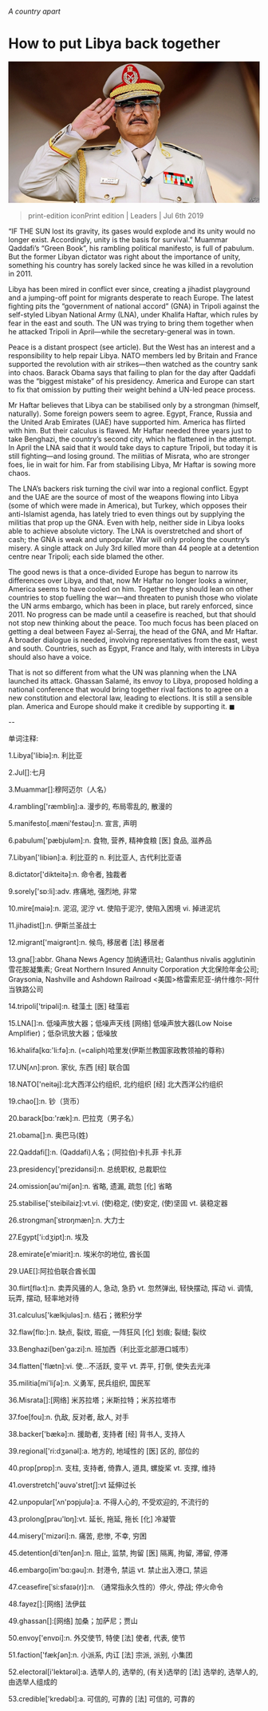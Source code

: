 ###### A country apart

# How to put Libya back together 

![image](images/20190706_LDP001.jpg) 

> print-edition iconPrint edition | Leaders | Jul 6th 2019 

“IF THE SUN lost its gravity, its gases would explode and its unity would no longer exist. Accordingly, unity is the basis for survival.” Muammar Qaddafi’s “Green Book”, his rambling political manifesto, is full of pabulum. But the former Libyan dictator was right about the importance of unity, something his country has sorely lacked since he was killed in a revolution in 2011. 

Libya has been mired in conflict ever since, creating a jihadist playground and a jumping-off point for migrants desperate to reach Europe. The latest fighting pits the “government of national accord” (GNA) in Tripoli against the self-styled Libyan National Army (LNA), under Khalifa Haftar, which rules by fear in the east and south. The UN was trying to bring them together when he attacked Tripoli in April—while the secretary-general was in town. 

Peace is a distant prospect (see article). But the West has an interest and a responsibility to help repair Libya. NATO members led by Britain and France supported the revolution with air strikes—then watched as the country sank into chaos. Barack Obama says that failing to plan for the day after Qaddafi was the “biggest mistake” of his presidency. America and Europe can start to fix that omission by putting their weight behind a UN-led peace process. 

Mr Haftar believes that Libya can be stabilised only by a strongman (himself, naturally). Some foreign powers seem to agree. Egypt, France, Russia and the United Arab Emirates (UAE) have supported him. America has flirted with him. But their calculus is flawed. Mr Haftar needed three years just to take Benghazi, the country’s second city, which he flattened in the attempt. In April the LNA said that it would take days to capture Tripoli, but today it is still fighting—and losing ground. The militias of Misrata, who are stronger foes, lie in wait for him. Far from stabilising Libya, Mr Haftar is sowing more chaos. 

The LNA’s backers risk turning the civil war into a regional conflict. Egypt and the UAE are the source of most of the weapons flowing into Libya (some of which were made in America), but Turkey, which opposes their anti-Islamist agenda, has lately tried to even things out by supplying the militias that prop up the GNA. Even with help, neither side in Libya looks able to achieve absolute victory. The LNA is overstretched and short of cash; the GNA is weak and unpopular. War will only prolong the country’s misery. A single attack on July 3rd killed more than 44 people at a detention centre near Tripoli; each side blamed the other. 

The good news is that a once-divided Europe has begun to narrow its differences over Libya, and that, now Mr Haftar no longer looks a winner, America seems to have cooled on him. Together they should lean on other countries to stop fuelling the war—and threaten to punish those who violate the UN arms embargo, which has been in place, but rarely enforced, since 2011. No progress can be made until a ceasefire is reached, but that should not stop new thinking about the peace. Too much focus has been placed on getting a deal between Fayez al-Serraj, the head of the GNA, and Mr Haftar. A broader dialogue is needed, involving representatives from the east, west and south. Countries, such as Egypt, France and Italy, with interests in Libya should also have a voice. 

That is not so different from what the UN was planning when the LNA launched its attack. Ghassan Salamé, its envoy to Libya, proposed holding a national conference that would bring together rival factions to agree on a new constitution and electoral law, leading to elections. It is still a sensible plan. America and Europe should make it credible by supporting it. ◼ 

-- 

 单词注释:

1.Libya['libiә]:n. 利比亚 

2.Jul[]:七月 

3.Muammar[]:穆阿迈尔（人名） 

4.rambling['ræmbliŋ]:a. 漫步的, 布局零乱的, 散漫的 

5.manifesto[.mæni'festәu]:n. 宣言, 声明 

6.pabulum['pæbjulәm]:n. 食物, 营养, 精神食粮 [医] 食品, 滋养品 

7.Libyan['libiәn]:a. 利比亚的 n. 利比亚人, 古代利比亚语 

8.dictator['dikteitә]:n. 命令者, 独裁者 

9.sorely['sɒ:li]:adv. 疼痛地, 强烈地, 非常 

10.mire[maiә]:n. 泥沼, 泥泞 vt. 使陷于泥泞, 使陷入困境 vi. 掉进泥坑 

11.jihadist[]:n. 伊斯兰圣战士 

12.migrant['maigrәnt]:n. 候鸟, 移居者 [法] 移居者 

13.gna[]:abbr. Ghana News Agency 加纳通讯社; Galanthus nivalis agglutinin 雪花胺凝集素; Great Northern Insured Annuity Corporation 大北保险年金公司; Graysonia, Nashville and Ashdown Railroad <美国>格雷索尼亚-纳什维尔-阿什当铁路公司 

14.tripoli['tripәli]:n. 硅藻土 [医] 硅藻岩 

15.LNA[]:n. 低噪声放大器；低噪声天线 [网络] 低噪声放大器(Low Noise Amplifier)；低杂讯放大器；低噪放 

16.khalifa[kɑ:'li:fә]:n. (=caliph)哈里发(伊斯兰教国家政教领袖的尊称) 

17.UN[ʌn]:pron. 家伙, 东西 [经] 联合国 

18.NATO['neitәj]:北大西洋公约组织, 北约组织 [经] 北大西洋公约组织 

19.chao[]:n. 钞（货币） 

20.barack[bɑ:'ræk]:n. 巴拉克（男子名） 

21.obama[]:n. 奥巴马(姓) 

22.Qaddafi[]:n. (Qaddafi)人名；(阿拉伯)卡扎菲 卡扎菲 

23.presidency['prezidәnsi]:n. 总统职权, 总裁职位 

24.omission[әu'miʃәn]:n. 省略, 遗漏, 疏忽 [化] 省略 

25.stabilise['steibilaiz]:vt.vi. (使)稳定, (使)安定, (使)坚固 vt. 装稳定器 

26.strongman[ˈstrɒŋmæn]:n. 大力士 

27.Egypt['i:dʒipt]:n. 埃及 

28.emirate[e'miәrit]:n. 埃米尔的地位, 酋长国 

29.UAE[]:阿拉伯联合酋长国 

30.flirt[flә:t]:n. 卖弄风骚的人, 急动, 急扔 vt. 忽然弹出, 轻快摆动, 挥动 vi. 调情, 玩弄, 摆动, 轻率地对待 

31.calculus['kælkjulәs]:n. 结石；微积分学 

32.flaw[flɒ:]:n. 缺点, 裂纹, 瑕疵, 一阵狂风 [化] 划痕; 裂缝; 裂纹 

33.Benghazi[ben'ga:zi]:n. 班加西（利比亚北部港口城市） 

34.flatten['flætn]:vi. 使...不活跃, 变平 vt. 弄平, 打倒, 使失去光泽 

35.militia[mi'liʃә]:n. 义勇军, 民兵组织, 国民军 

36.Misrata[]:[网络] 米苏拉塔；米斯拉特；米苏拉塔市 

37.foe[fou]:n. 仇敌, 反对者, 敌人, 对手 

38.backer['bækә]:n. 援助者, 支持者 [经] 背书人, 支持人 

39.regional['ri:dʒәnәl]:a. 地方的, 地域性的 [医] 区的, 部位的 

40.prop[prɒp]:n. 支柱, 支持者, 倚靠人, 道具, 螺旋桨 vt. 支撑, 维持 

41.overstretch['әuvә'stretʃ]:vt 延伸过长 

42.unpopular['ʌn'pɔpjulә]:a. 不得人心的, 不受欢迎的, 不流行的 

43.prolong[prәu'lɒŋ]:vt. 延长, 拖延, 拖长 [化] 冷凝管 

44.misery['mizәri]:n. 痛苦, 悲惨, 不幸, 穷困 

45.detention[di'tenʃәn]:n. 阻止, 监禁, 拘留 [医] 隔离, 拘留, 滞留, 停滞 

46.embargo[im'bɑ:gәu]:n. 封港令, 禁运 vt. 禁止出入港口, 禁运 

47.ceasefire[ˈsi:sfaɪə(r)]:n. （通常指永久性的）停火, 停战; 停火命令 

48.fayez[]:[网络] 法伊兹 

49.ghassan[]:[网络] 加桑；加萨尼；贾山 

50.envoy['envɒi]:n. 外交使节, 特使 [法] 使者, 代表, 使节 

51.faction['fækʃәn]:n. 小派系, 内讧 [法] 宗派, 派别, 小集团 

52.electoral[i'lektәrәl]:a. 选举人的, 选举的, (有关)选举的 [法] 选举的, 选举人的, 由选举人组成的 

53.credible['kredәbl]:a. 可信的, 可靠的 [法] 可信的, 可靠的 

